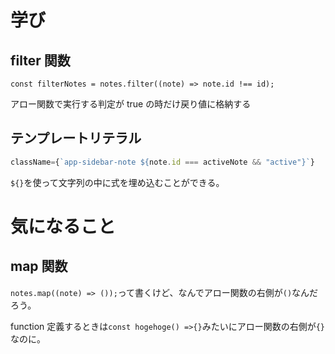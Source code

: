# 学び

## filter 関数

`const filterNotes = notes.filter((note) => note.id !== id);`

アロー関数で実行する判定が true の時だけ戻り値に格納する

## テンプレートリテラル

```JavaScript
className={`app-sidebar-note ${note.id === activeNote && "active"}`}
```

`${}`を使って文字列の中に式を埋め込むことができる。

# 気になること

## map 関数

`notes.map((note) => ());`って書くけど、なんでアロー関数の右側が`()`なんだろう。

function 定義するときは`const hogehoge() =>{}`みたいにアロー関数の右側が`{}`なのに。
